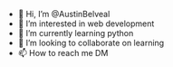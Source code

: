 - 👋 Hi, I’m @AustinBelveal
- 👀 I’m interested in web development
- 🌱 I’m currently learning python
- 💞️ I’m looking to collaborate on learning
- 📫 How to reach me DM

<!---
AustinBelveal/AustinBelveal is a ✨ special ✨ repository because its `README.md` (this file) appears on your GitHub profile.
You can click the Preview link to take a look at your changes.
--->

